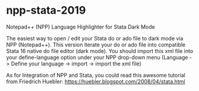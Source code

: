 # npp-stata-2019
Notepad++ (NPP) Language Highlighter for Stata Dark Mode

The easiest way to open / edit your Stata do or ado file to dark mode via NPP (Notepad++). This version iterate your do or ado file into compatible Stata 16 native do file editor (dark mode). You should import this xml file into your define-language option under your NPP drop-down menu 
  (Language -> Define your language -> import -> import the xml file)

As for Integration of NPP and Stata, you could read this awesome tutorial from Friedrich Huebler: 
https://huebler.blogspot.com/2008/04/stata.html
